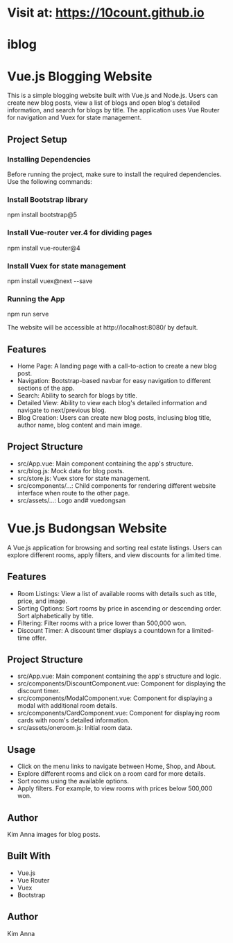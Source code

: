 # Visit at: https://10count.github.io

# iblog

# Vue.js Blogging Website

This is a simple blogging website built with Vue.js and Node.js. Users can create new blog posts, view a list of blogs and open blog's detailed information, and search for blogs by title. The application uses Vue Router for navigation and Vuex for state management.

## Project Setup

### Installing Dependencies
Before running the project, make sure to install the required dependencies. Use the following commands:

### Install Bootstrap library
npm install bootstrap@5

### Install Vue-router ver.4 for dividing pages
npm install vue-router@4

### Install Vuex for state management
npm install vuex@next --save

### Running the App
npm run serve

The website will be accessible at http://localhost:8080/ by default.

## Features
- Home Page: A landing page with a call-to-action to create a new blog post.
- Navigation: Bootstrap-based navbar for easy navigation to different sections of the app.
- Search: Ability to search for blogs by title.
- Detailed View: Ability to view each blog's detailed information and navigate to next/previous blog.
- Blog Creation: Users can create new blog posts, inclusing blog title, author name, blog content and main image.

## Project Structure
- src/App.vue: Main component containing the app's structure.
- src/blog.js: Mock data for blog posts.
- src/store.js: Vuex store for state management.
- src/components/...: Child components for rendering different website interface when route to the other page.
- src/assets/...: Logo and# vuedongsan

# Vue.js Budongsan Website

A Vue.js application for browsing and sorting real estate listings. Users can explore different rooms, apply filters, and view discounts for a limited time.

## Features
- Room Listings: View a list of available rooms with details such as title, price, and image.
- Sorting Options: Sort rooms by price in ascending or descending order. Sort alphabetically by title.
- Filtering: Filter rooms with a price lower than 500,000 won.
- Discount Timer: A discount timer displays a countdown for a limited-time offer.

## Project Structure
- src/App.vue: Main component containing the app's structure and logic.
- src/components/DiscountComponent.vue: Component for displaying the discount timer.
- src/components/ModalComponent.vue: Component for displaying a modal with additional room details.
- src/components/CardComponent.vue: Component for displaying room cards with room's detailed information.
- src/assets/oneroom.js: Initial room data.

## Usage
- Click on the menu links to navigate between Home, Shop, and About.
- Explore different rooms and click on a room card for more details.
- Sort rooms using the available options.
- Apply filters. For example, to view rooms with prices below 500,000 won.

## Author
Kim Anna
 images for blog posts.

## Built With
- Vue.js
- Vue Router
- Vuex
- Bootstrap

## Author
Kim Anna
